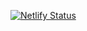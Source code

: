 [![Netlify Status](https://api.netlify.com/api/v1/badges/2fb837cd-46bc-4fbd-9b06-60e19258abdb/deploy-status)](https://app.netlify.com/sites/freizeitimker-wuemme-region/deploys)